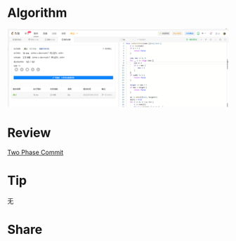 # Algorithm

![算法](../../../images/temp/ricardoyu-2023-07-09-lc.png "算法")

# Review

[Two Phase Commit](https://martinfowler.com/articles/patterns-of-distributed-systems/two-phase-commit.html)

# Tip

无

# Share

